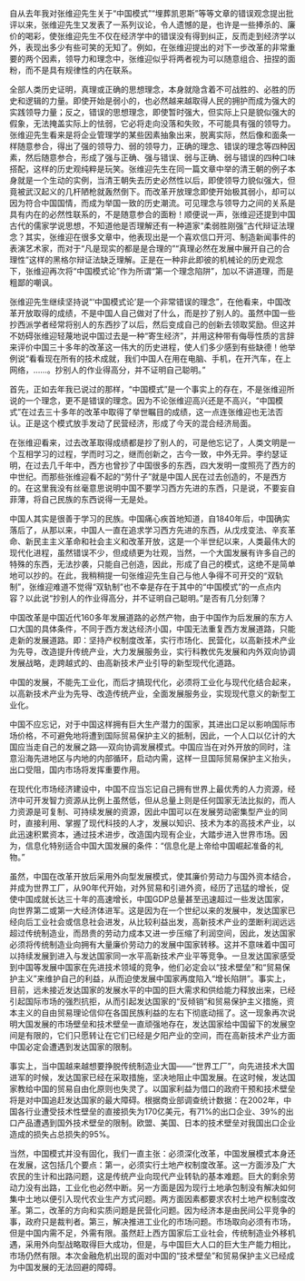    

自从去年我对张维迎先生关于“中国模式”“埋葬凯恩斯”等等文章的错误观念提出批评以来，张维迎先生又发表了一系列议论，令人遗憾的是，也许是一些捧杀的、廉价的喝彩，使张维迎先生不仅在经济学中的错误没有得到纠正，反而走到经济学以外，表现出多少有些可笑的无知了。例如，在张维迎提出的对下一步改革的非常重要的两个因素，领导力和理念中，张维迎似乎将两者视为可以随意组合、扭捏的面粉，而不是具有规律性的内在联系。

全部人类历史证明，真理或正确的思想理念，本身就隐含着不可战胜的、必胜的历史和逻辑的力量。即使开始是弱小的，也必然越来越取得人民的拥护而成为强大的实践领导力量；反之，错误的思想理念，即使暂时强大，但实际上只是貌似强大的假象，无法掩盖实际上的怯弱，它必将走向没落和失败，不可能具有强的领导力。张维迎先生看来是将企业管理学的某些因素抽象出来，脱离实际，然后像和面条一样随意参合，得出了强的领导力、弱的领导力，正确的理念、错误的理念等四种因素，然后随意参合，形成了强与正确、强与错误、弱与正确、弱与错误的四种口味搭配，这样的历史观纯粹是玩笑。张维迎先生在同一篇文章中举的清王朝的例子本身就是一个生动的实例，当清王朝失去历史必然性以后，即使领导力貌似强大，但竟被武汉起义的几杆陋枪就轰然倒下。而改革开放理念即使开始极其弱小，却可以因为符合中国国情，而成为举国一致的历史潮流。可见理念与领导力之间的关系是具有内在的必然性联系的，不是随意参合的面粉！顺便说一声，张维迎还提到中国古代的儒家学说思想，不知道他是否理解还有一种道家“柔弱胜刚强”古代辩证法理念？其实，张维迎在很多文章中，他表现出是一个喜欢信口开河、制造新闻事件的表演艺术家，而对于“凡是现实的都是是合理的”“真理必然在发展中展开自己的合理性”这样的黑格尔辩证法缺乏理解。正是在一种非此即彼的机械论的历史观念下，张维迎再次将“中国模式论”作为所谓“第一个理念陷阱”，加以不讲道理，而是粗鄙的嘲讽。

张维迎先生继续坚持说“‘中国模式论’是一个非常错误的理念”，在他看来，中国改革开放取得的成绩，不是中国人自己做对了什么，而是抄了别人的。虽然中国一些抄西派学者经常将别人的东西抄了以后，然后变成自己的创新去领取奖励。但这并不妨碍张维迎轻蔑地说中国过去是一种“寄生经济”，并用这种带有侮辱性质的言辞来评价中国三十多年的改革这一伟大的历史进程，使人们多少感到有些缺德！他举例说“看看现在所有的技术成就，我们中国人在用在电脑、手机，在开汽车，在上网络，……。抄别人的作业得高分，并不证明自己聪明。”

首先，正如去年我已说过的那样，“中国模式”是一个事实上的存在，不是张维迎所说的一个理念，更不是错误的理念。因为不论张维迎高兴还是不高兴，“中国模式”在过去三十多年的改革中取得了举世瞩目的成绩，这一点连张维迎也无法否认。正是这个模式放手发动了民营经济，形成了今天的混合经济局面。

在张维迎看来，过去改革取得成绩都是抄了别人的，可是他忘记了，人类文明是一个互相学习的过程，学而时习之，继而创新之，古今一致，中外无异。李约瑟证明，在过去几千年中，西方也曾抄了中国很多的东西，四大发明一度照亮了西方的中世纪。而那些张维迎看不起的“劳什子”就是中国人民在过去创造的，不是西方的。在这里我没有丝毫意思说明中国不要学习西方先进的东西，只是说，不要妄自菲薄，将自己民族的东西说得一无是处。

中国人其实是很善于学习的民族。中国痛心疾首地知道，自1840年后，中国确实落后了，从那以来，中国人一直在追求学习西方先进的东西，从戊戌变法、辛亥革命、新民主主义革命和社会主义和改革开放，这是一个半世纪以来，人类最伟大的现代化进程，虽然错误不少，但成绩更为壮观，当然，一个大国发展有许多自己的特殊的东西，无法抄袭，只能自己创造，因此，形成了自己的模式，这绝不是简单地可以抄的。在此，我稍稍提一句张维迎先生自己与他人争得不可开交的“双轨制”，张维迎难道不觉得“双轨制”也不幸是存在于其中的“中国模式”的一点点内容？以此说“抄别人的作业得高分，并不证明自己聪明。”是否有几分刻薄？

中国改革是中国近代160多年发展道路的必然产物，由于中国作为后发展的东方人口大国的具体条件，不同于西方发达经济小国，中国无法重复西方发展道路，只能走新的发展道路。即：坚持产权制度改革，实行市场化、民营化，以高新技术产业为先导，改造提升传统产业，大力发展服务业，实行科教优先发展和内外双向协调发展战略，走跨越式的、由高新技术产业引导的新型现代化道路。

中国的发展，不能先工业化，而后才搞现代化，必须将工业化与现代化结合起来，以高新技术产业为先导、改造传统产业，全面发展服务业，实现现代意义的新型工业化。

中国不应忘记，对于中国这样拥有巨大生产潜力的国家，其进出口足以影响国际市场价格，不可避免地将遭到国际贸易保护主义的抵制，因此，一个人口以亿计的大国应当走自己的发展之路──双向协调发展模式。中国应当在对外开放的同时，注意沿海先进地区与内地的内部循环，启动内需，这样一旦国际贸易保护主义抬头，出口受阻，国内市场将发挥重要作用。

在现代化市场经济建设中，中国不应当忘记自己拥有世界上最优秀的人力资源，经济中可开发智力资源从比例上虽然低，但从总量上则是任何国家无法比拟的，而人力资源是可复制、可持续发展的资源，因此中国可以在发展劳动密集型产业的同时，直接利用、掌握了现代科技的人才，发展以知识、技术为本的高技术产业，以此迅速积累资本，通过技术进步，改造国内现有企业，大踏步进入世界市场。因为，信息化特别适合中国大国发展的条件：“信息化是上帝给中国崛起准备的礼物。”

虽然，中国在改革开放后采用外向型发展模式，使其廉价劳动力与国外资本结合，并成为世界工厂，从90年代开始，对外贸易和引进外资，经历了迅猛的增长，促使中国成就长达三十年的高速增长，中国GDP总量甚至迅速超过一些发达国家，向世界第二或第一大经济体进军。这是因为在一个世纪以来的发展中，发达国家已经向后工业社会或信息社会进发，从比较利益出发，高新技术产业的垄断利润远远超过传统制造业，而昂贵的劳动力成本又进一步压缩了利润空间，因此，发达国家必须将传统制造业向拥有大量廉价劳动力的发展中国家转移。这并不意味着中国可以持续发展到进入与发达国家同一水平高新技术产业平等竞争。一旦发达国家感受到中国等发展中国家在先进技术领域的竞争，他们必定会以“技术壁垒”和“贸易保护主义”来维护自己的利益，从而迫使发展中国家再度陷入“增长陷阱”。事实上，目前，远未接近发达国家的发展水平的中国的巨大需求和供给能力释放出来，已经引起国际市场的强烈抗拒，从而引起发达国家的“反倾销”和贸易保护主义措施，资本主义的自由贸易理论信仰在各国民族利益的左右下彻底动摇了。这一现象再次说明大国发展的市场壁垒和技术壁垒一直顽强地存在，发达国家给中国留下的发展空间是有限的，它们只愿转让在它们已经是夕阳产业的空间，而在高新技术产业方面中国必定会遭遇到发达国家的限制。

事实上，当中国越来越想要挣脱传统制造业大国——“世界工厂”，向先进技术大国进军的时候，发达国家已经在采取措施，坚决地阻止中国发展。在这时候，发达国家教给中国的贸易自由化原则也失灵了。以国家利益为借口的政府干预和技术壁垒将是对中国追赶发达国家的最大障碍。根据商业部调查统计数据：在2002年，中国各行业遭受技术性壁垒的直接损失为170亿美元，有71%的出口企业、39%的出口产品遭遇到国外技术壁垒的限制。欧盟、美国、日本的技术壁垒对我国出口企业造成的损失占总损失的95%。

当然，中国模式并没有固化，我们一直主张：必须深化改革，中国发展模式本身还在发展，这包括几个要点：第一，必须实行土地产权制度改革。这一方面涉及广大农民的生计和出路问题，这是传统产业向现代产业转轨的基本难题。巨大的剩余劳动力没有出路，工业化也必然中断。另一方面是因为现行土地承包制没有解决如何集中土地以便引入现代农业生产方式问题。两方面因素都要求农村土地产权制度改革。第二，改革的方向和实质问题是民营化问题。因为经济本是由民间公平竞争的事，政府只是裁判者。第三，解决推进工业化的市场问题。市场取向必须有市场，但是中国内需不足，外需有限。虽然赶上西方国家后工业社会，传统制造业外移机遇，采用外向型战略取得巨大成功，但是，与中国巨大人口的巨大生产能力相比，市场仍然有限。本次金融危机出现的面对中国的“技术壁垒”和贸易保护主义已经成为中国发展的无法回避的障碍。